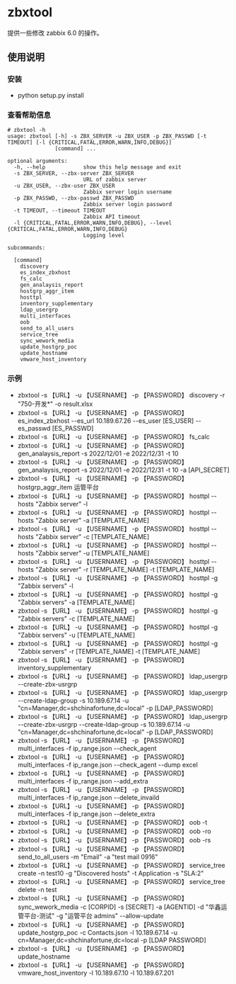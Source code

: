 # zbxtool

提供一些修改 zabbix 6.0 的操作。

## 使用说明
### 安装
* python setup.py install

### 查看帮助信息
```shell
# zbxtool -h
usage: zbxtool [-h] -s ZBX_SERVER -u ZBX_USER -p ZBX_PASSWD [-t TIMEOUT] [-l {CRITICAL,FATAL,ERROR,WARN,INFO,DEBUG}]
               [command] ...

optional arguments:
  -h, --help            show this help message and exit
  -s ZBX_SERVER, --zbx-server ZBX_SERVER
                        URL of zabbix server
  -u ZBX_USER, --zbx-user ZBX_USER
                        Zabbix server login username
  -p ZBX_PASSWD, --zbx-passwd ZBX_PASSWD
                        Zabbix server login password
  -t TIMEOUT, --timeout TIMEOUT
                        Zabbix API timeout
  -l {CRITICAL,FATAL,ERROR,WARN,INFO,DEBUG}, --level {CRITICAL,FATAL,ERROR,WARN,INFO,DEBUG}
                        Logging level

subcommands:

  [command]
    discovery
    es_index_zbxhost
    fs_calc
    gen_analaysis_report
    hostgrp_aggr_item
    hosttpl
    inventory_supplementary
    ldap_usergrp
    multi_interfaces
    oob
    send_to_all_users
    service_tree
    sync_wework_media
    update_hostgrp_poc
    update_hostname
    vmware_host_inventory
```

### 示例
- zbxtool -s 【URL】 -u 【USERNAME】 -p 【PASSWORD】 discovery -r "750-开发*" -o result.xlsx
- zbxtool -s 【URL】 -u 【USERNAME】 -p 【PASSWORD】 es_index_zbxhost --es_url 10.189.67.26 --es_user [ES_USER] --es_passwd [ES_PASSWD]
- zbxtool -s 【URL】 -u 【USERNAME】 -p 【PASSWORD】 fs_calc
- zbxtool -s 【URL】 -u 【USERNAME】 -p 【PASSWORD】 gen_analaysis_report -s 2022/12/01 -e 2022/12/31 -t 10
- zbxtool -s 【URL】 -u 【USERNAME】 -p 【PASSWORD】 gen_analaysis_report -s 2022/12/01 -e 2022/12/31 -t 10 -a [API_SECRET]
- zbxtool -s 【URL】 -u 【USERNAME】 -p 【PASSWORD】 hostgrp_aggr_item 运管平台
- zbxtool -s 【URL】 -u 【USERNAME】 -p 【PASSWORD】 hosttpl --hosts "Zabbix server" -l
- zbxtool -s 【URL】 -u 【USERNAME】 -p 【PASSWORD】 hosttpl --hosts "Zabbix server" -a [TEMPLATE_NAME]
- zbxtool -s 【URL】 -u 【USERNAME】 -p 【PASSWORD】 hosttpl --hosts "Zabbix server" -c [TEMPLATE_NAME]
- zbxtool -s 【URL】 -u 【USERNAME】 -p 【PASSWORD】 hosttpl --hosts "Zabbix server" -u [TEMPLATE_NAME]
- zbxtool -s 【URL】 -u 【USERNAME】 -p 【PASSWORD】 hosttpl --hosts "Zabbix server" -r [TEMPLATE_NAME] -t [TEMPLATE_NAME]
- zbxtool -s 【URL】 -u 【USERNAME】 -p 【PASSWORD】 hosttpl -g "Zabbix servers" -l
- zbxtool -s 【URL】 -u 【USERNAME】 -p 【PASSWORD】 hosttpl -g "Zabbix servers" -a [TEMPLATE_NAME]
- zbxtool -s 【URL】 -u 【USERNAME】 -p 【PASSWORD】 hosttpl -g "Zabbix servers" -c [TEMPLATE_NAME]
- zbxtool -s 【URL】 -u 【USERNAME】 -p 【PASSWORD】 hosttpl -g "Zabbix servers" -u [TEMPLATE_NAME]
- zbxtool -s 【URL】 -u 【USERNAME】 -p 【PASSWORD】 hosttpl -g "Zabbix servers" -r [TEMPLATE_NAME] -t [TEMPLATE_NAME]
- zbxtool -s 【URL】 -u 【USERNAME】 -p 【PASSWORD】 inventory_supplementary
- zbxtool -s 【URL】 -u 【USERNAME】 -p 【PASSWORD】 ldap_usergrp --create-zbx-usrgrp
- zbxtool -s 【URL】 -u 【USERNAME】 -p 【PASSWORD】 ldap_usergrp --create-ldap-group -s 10.189.67.14 -u "cn=Manager,dc=shchinafortune,dc=local" -p [LDAP_PASSWORD]
- zbxtool -s 【URL】 -u 【USERNAME】 -p 【PASSWORD】 ldap_usergrp --create-zbx-usrgrp --create-ldap-group -s 10.189.67.14 -u "cn=Manager,dc=shchinafortune,dc=local" -p [LDAP_PASSWORD]
- zbxtool -s 【URL】 -u 【USERNAME】 -p 【PASSWORD】 multi_interfaces -f ip_range.json --check_agent
- zbxtool -s 【URL】 -u 【USERNAME】 -p 【PASSWORD】 multi_interfaces -f ip_range.json --check_agent --dump excel
- zbxtool -s 【URL】 -u 【USERNAME】 -p 【PASSWORD】 multi_interfaces -f ip_range.json --add_extra
- zbxtool -s 【URL】 -u 【USERNAME】 -p 【PASSWORD】 multi_interfaces -f ip_range.json --delete_invaild
- zbxtool -s 【URL】 -u 【USERNAME】 -p 【PASSWORD】 multi_interfaces -f ip_range.json --delete_extra
- zbxtool -s 【URL】 -u 【USERNAME】 -p 【PASSWORD】 oob -t
- zbxtool -s 【URL】 -u 【USERNAME】 -p 【PASSWORD】 oob -ro
- zbxtool -s 【URL】 -u 【USERNAME】 -p 【PASSWORD】 oob -rs
- zbxtool -s 【URL】 -u 【USERNAME】 -p 【PASSWORD】 send_to_all_users -m "Email" -a "test mail 0916"
- zbxtool -s 【URL】 -u 【USERNAME】 -p 【PASSWORD】 service_tree create -n test10 -g "Discovered hosts" -t Application -s "SLA:2"
- zbxtool -s 【URL】 -u 【USERNAME】 -p 【PASSWORD】 service_tree delete -n test
- zbxtool -s 【URL】 -u 【USERNAME】 -p 【PASSWORD】 sync_wework_media -c [CORPID] -s [SECRET] -a [AGENTID] -d "华鑫运管平台-测试" -g "运管平台 admins" --allow-update
- zbxtool -s 【URL】 -u 【USERNAME】 -p 【PASSWORD】 update_hostgrp_poc -c Contacts.json -l 10.189.67.14 -u cn=Manager,dc=shchinafortune,dc=local -p [LDAP PASSWORD]
- zbxtool -s 【URL】 -u 【USERNAME】 -p 【PASSWORD】 update_hostname
- zbxtool -s 【URL】 -u 【USERNAME】 -p 【PASSWORD】 vmware_host_inventory -l 10.189.67.10 -l 10.189.67.201
